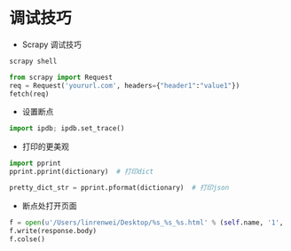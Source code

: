 # 调试技巧

- Scrapy 调试技巧

```bash
scrapy shell
```

```python
from scrapy import Request
req = Request('yoururl.com', headers={"header1":"value1"})
fetch(req)
```


- 设置断点  

```python
import ipdb; ipdb.set_trace()
```


- 打印的更美观

```python
import pprint
pprint.pprint(dictionary)  # 打印dict

pretty_dict_str = pprint.pformat(dictionary)  # 打印json
```


- 断点处打开页面  

```python
f = open(u'/Users/linrenwei/Desktop/%s_%s_%s.html' % (self.name, '1', '2'), u'w')
f.write(response.body)
f.colse()
```
